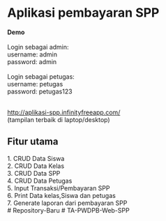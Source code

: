<h1>Aplikasi pembayaran SPP</h1>
 
<b>Demo</b><br><br>
Login sebagai admin:<br>
username: admin<br>
password: admin<br><br>
Login sebagai petugas:<br>
username: petugas<br>
password: petugas123<br><br>

http://aplikasi-spp.infinityfreeapp.com/ <br>
(tampilan terbaik di laptop/desktop)
 
<h2>Fitur utama</h2>
1. CRUD Data Siswa <br>
2. CRUD Data Kelas <br>
3. CRUD Data SPP <br>
4. CRUD Data Petugas <br>
5. Input Transaksi/Pembayaran SPP <br>
6. Print Data kelas,Siswa dan petugas <br>
7. Generate laporan dari pembayaran SPP <br>
# Repository-Baru
# TA-PWDPB-Web-SPP
